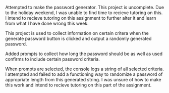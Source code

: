 Attempted to make the password generator. This project is uncomplete. Due to the holiday weekend, I was unable to find time to recieve tutoring on this. I intend to recieve tutoring on this assignment to further alter it and learn from what I have done wrong this week.

This project is used to collect information on certain critera when the generate password button is clicked and output a randomly generated password.

Added prompts to collect how long the password should be as well as used confirms to include certain password criteria.

When prompts are selected, the console logs a string of all selected criteria. I attempted and failed to add a functioning way to randomize a password of appropriate length from this generated string. I was unsure of how to make this work and intend to recieve tutoring on this part of the assignment. 

